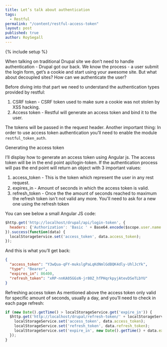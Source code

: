 ```yaml
---
title: Let’s talk about authentication
tags:
  - Restful
permalink: "/content/restful-access-token"
layout: post
published: true
author: RoySegall
---
```



{% include setup %}

When talking on traditional Drupal site we don’t need to handle authentication -
Drupal got our back. We know the process - a user submit the login form, get’s a
cookie and start using your awesome site. But what about decoupled sites? How
can we authenticate the user?

Before diving into that part we need to understand the authentication types
provided by restful:

  1. CSRF token - CSRF token used to make sure a cookie was not stolen by XSS
  hacking.
  2. Access token - Restful will generate an access token and bind it to the
  user.

The tokens will be passed in the request header. Another important thing: In
order to use access token authentication you’ll need to enable the module
`restful_token_auth`.

<!-- more -->

Generating the access token

I’ll display how to generate an access token using Angular js. The access token will be in the end point api/login-token. If the authentication process will pas the end point will return an object with 3 important values:

  1. access_token - This is the token which represent the user in any rest request.
  2. expires_in - Amount of seconds in which the access token is valid.
  3. refresh_token - Once the the amount of seconds reached to maximum the refresh token isn't not valid any more. You'll need to ask for a new one using the refresh token

You can see below a small Angular JS code:

```javascript
$http.get('http://localhost/drupal/api/login-token', {
  headers: {'Authorization': 'Basic ' + Base64.encode($scope.user.name + ':' + $scope.user.pass)}
}).success(function(data) {
  localStorageService.set('access_token', data.access_token);
});
```

And this is what you’ll get back:

```json
{
  "access_token": "Y3wQua-qFY-mukslgPaLqKdNmlGdBQK4dly-UhlJcYk",
  "type": "Bearer",
  "expires_in": 86400,
  "refresh_token": "xRP-nnKA05GGsN-jr80Z_hfPHqrkpyjAtevDSeTLbYU"
}
```

Refreshing access token
As mentioned above the access token only valid for specific amount of seconds, usually a day, and you’ll need to check in each page refresh:

```javascript
if (new Date().getTime() > localStorageService.get('expire_in')) {
  $http.get('http://localhost/drupal/refresh-token/' + localStorageService.get('refresh_token')).success(function(data) {
    localStorageService.set('access_token', data.access_token);
    localStorageService.set('refresh_token', data.refresh_token);
    localStorageService.set('expire_in', new Date().getTime() + data.expires_in);
  });
}
```
